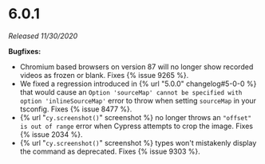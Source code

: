 # 6.0.1

*Released 11/30/2020*

**Bugfixes:**

- Chromium based browsers on version 87 will no longer show recorded videos as frozen or blank. Fixes {% issue 9265 %}.
- We fixed a regression introduced in {% url "5.0.0" changelog#5-0-0 %} that would cause an `Option 'sourceMap' cannot be specified with option 'inlineSourceMap'` error to throw when setting `sourceMap` in your tsconfig. Fixes {% issue 8477 %}.
- {% url "`cy.screenshot()`" screenshot %} no longer throws an `"offset" is out of range` error when Cypress attempts to crop the image. Fixes {% issue 2034 %}.
- {% url "`cy.screenshot()`" screenshot %} types won't mistakenly display the command as deprecated. Fixes {% issue 9303 %}.
